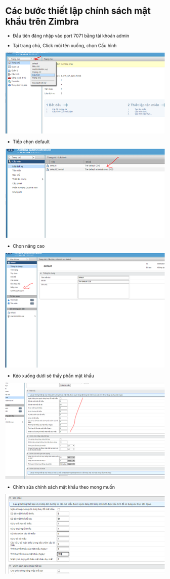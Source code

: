 # Các bước thiết lập chính sách mật khẩu trên Zimbra

- Đầu tiên đăng nhập vào port 7071 bằng tài khoản admin

- Tại trang chủ, Click mũi tên xuống, chọn Cấu hình

<img src="image/1.PNG">

- Tiếp chọn default

<img src="image/2.PNG">

- Chọn nâng cao


<img src="image/3.PNG">

- Kéo xuống dưới sẽ thấy phần mật khẩu

<img src="image/4.PNG">


- Chỉnh sửa chính sách mật khẩu theo mong muốn

<img src="image/5.PNG">